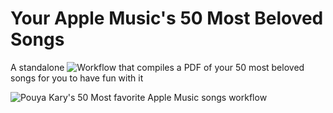 
# Your Apple Music's 50 Most Beloved Songs

A standalone ![Workflow](http://workflow.is/) that compiles a PDF of your 50 most beloved songs for you to have fun with it

![Pouya Kary's 50 Most favorite Apple Music songs workflow](https://user-images.githubusercontent.com/2157285/42367698-4b5b197e-811a-11e8-81ef-44788a31610b.png)